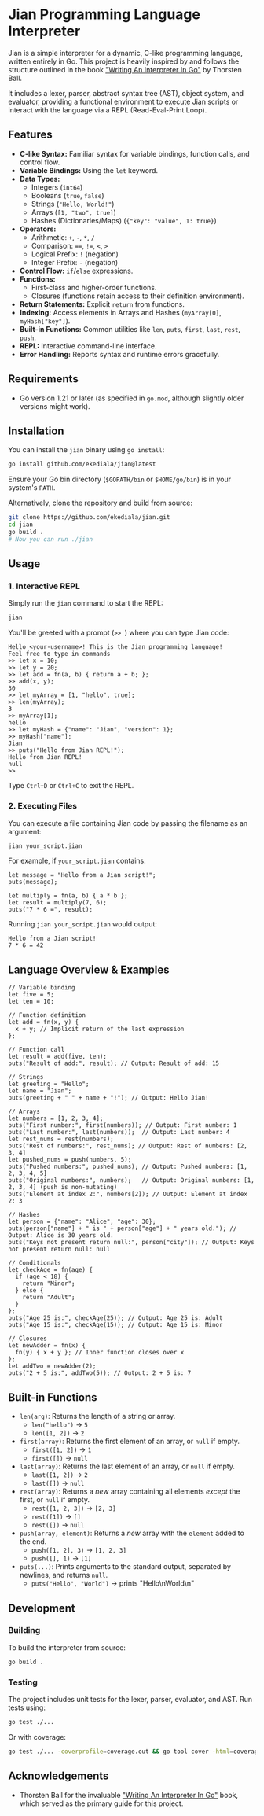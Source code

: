 # Jian Programming Language Interpreter

Jian is a simple interpreter for a dynamic, C-like programming language, written entirely in Go. This project is heavily inspired by and follows the structure outlined in the book ["Writing An Interpreter In Go"](https://interpreterbook.com/) by Thorsten Ball.

It includes a lexer, parser, abstract syntax tree (AST), object system, and evaluator, providing a functional environment to execute Jian scripts or interact with the language via a REPL (Read-Eval-Print Loop).

## Features

*   **C-like Syntax:** Familiar syntax for variable bindings, function calls, and control flow.
*   **Variable Bindings:** Using the `let` keyword.
*   **Data Types:**
    *   Integers (`int64`)
    *   Booleans (`true`, `false`)
    *   Strings (`"Hello, World!"`)
    *   Arrays (`[1, "two", true]`)
    *   Hashes (Dictionaries/Maps) (`{"key": "value", 1: true}`)
*   **Operators:**
    *   Arithmetic: `+`, `-`, `*`, `/`
    *   Comparison: `==`, `!=`, `<`, `>`
    *   Logical Prefix: `!` (negation)
    *   Integer Prefix: `-` (negation)
*   **Control Flow:** `if`/`else` expressions.
*   **Functions:**
    *   First-class and higher-order functions.
    *   Closures (functions retain access to their definition environment).
*   **Return Statements:** Explicit `return` from functions.
*   **Indexing:** Access elements in Arrays and Hashes (`myArray[0]`, `myHash["key"]`).
*   **Built-in Functions:** Common utilities like `len`, `puts`, `first`, `last`, `rest`, `push`.
*   **REPL:** Interactive command-line interface.
*   **Error Handling:** Reports syntax and runtime errors gracefully.

## Requirements

*   Go version 1.21 or later (as specified in `go.mod`, although slightly older versions might work).

## Installation

You can install the `jian` binary using `go install`:

```bash
go install github.com/ekediala/jian@latest
```

Ensure your Go bin directory (`$GOPATH/bin` or `$HOME/go/bin`) is in your system's `PATH`.

Alternatively, clone the repository and build from source:

```bash
git clone https://github.com/ekediala/jian.git
cd jian
go build .
# Now you can run ./jian
```

## Usage

### 1. Interactive REPL

Simply run the `jian` command to start the REPL:

```bash
jian
```

You'll be greeted with a prompt (`>> `) where you can type Jian code:

```
Hello <your-username>! This is the Jian programming language!
Feel free to type in commands
>> let x = 10;
>> let y = 20;
>> let add = fn(a, b) { return a + b; };
>> add(x, y);
30
>> let myArray = [1, "hello", true];
>> len(myArray);
3
>> myArray[1];
hello
>> let myHash = {"name": "Jian", "version": 1};
>> myHash["name"];
Jian
>> puts("Hello from Jian REPL!");
Hello from Jian REPL!
null
>>
```

Type `Ctrl+D` or `Ctrl+C` to exit the REPL.

### 2. Executing Files

You can execute a file containing Jian code by passing the filename as an argument:

```bash
jian your_script.jian
```

For example, if `your_script.jian` contains:

```jian
let message = "Hello from a Jian script!";
puts(message);

let multiply = fn(a, b) { a * b };
let result = multiply(7, 6);
puts("7 * 6 =", result);
```

Running `jian your_script.jian` would output:

```
Hello from a Jian script!
7 * 6 = 42
```

## Language Overview & Examples

```jian
// Variable binding
let five = 5;
let ten = 10;

// Function definition
let add = fn(x, y) {
  x + y; // Implicit return of the last expression
};

// Function call
let result = add(five, ten);
puts("Result of add:", result); // Output: Result of add: 15

// Strings
let greeting = "Hello";
let name = "Jian";
puts(greeting + " " + name + "!"); // Output: Hello Jian!

// Arrays
let numbers = [1, 2, 3, 4];
puts("First number:", first(numbers)); // Output: First number: 1
puts("Last number:", last(numbers));  // Output: Last number: 4
let rest_nums = rest(numbers);
puts("Rest of numbers:", rest_nums); // Output: Rest of numbers: [2, 3, 4]
let pushed_nums = push(numbers, 5);
puts("Pushed numbers:", pushed_nums); // Output: Pushed numbers: [1, 2, 3, 4, 5]
puts("Original numbers:", numbers);   // Output: Original numbers: [1, 2, 3, 4] (push is non-mutating)
puts("Element at index 2:", numbers[2]); // Output: Element at index 2: 3

// Hashes
let person = {"name": "Alice", "age": 30};
puts(person["name"] + " is " + person["age"] + " years old."); // Output: Alice is 30 years old.
puts("Keys not present return null:", person["city"]); // Output: Keys not present return null: null

// Conditionals
let checkAge = fn(age) {
  if (age < 18) {
    return "Minor";
  } else {
    return "Adult";
  }
};
puts("Age 25 is:", checkAge(25)); // Output: Age 25 is: Adult
puts("Age 15 is:", checkAge(15)); // Output: Age 15 is: Minor

// Closures
let newAdder = fn(x) {
  fn(y) { x + y }; // Inner function closes over x
};
let addTwo = newAdder(2);
puts("2 + 5 is:", addTwo(5)); // Output: 2 + 5 is: 7
```

## Built-in Functions

*   `len(arg)`: Returns the length of a string or array.
    *   `len("hello")` -> `5`
    *   `len([1, 2])` -> `2`
*   `first(array)`: Returns the first element of an array, or `null` if empty.
    *   `first([1, 2])` -> `1`
    *   `first([])` -> `null`
*   `last(array)`: Returns the last element of an array, or `null` if empty.
    *   `last([1, 2])` -> `2`
    *   `last([])` -> `null`
*   `rest(array)`: Returns a *new* array containing all elements *except* the first, or `null` if empty.
    *   `rest([1, 2, 3])` -> `[2, 3]`
    *   `rest([1])` -> `[]`
    *   `rest([])` -> `null`
*   `push(array, element)`: Returns a *new* array with the `element` added to the end.
    *   `push([1, 2], 3)` -> `[1, 2, 3]`
    *   `push([], 1)` -> `[1]`
*   `puts(...)`: Prints arguments to the standard output, separated by newlines, and returns `null`.
    *   `puts("Hello", "World")` -> prints "Hello\nWorld\n"

## Development

### Building

To build the interpreter from source:

```bash
go build .
```

### Testing

The project includes unit tests for the lexer, parser, evaluator, and AST. Run tests using:

```bash
go test ./...
```

Or with coverage:

```bash
go test ./... -coverprofile=coverage.out && go tool cover -html=coverage.out
```

## Acknowledgements

*   Thorsten Ball for the invaluable ["Writing An Interpreter In Go"](https://interpreterbook.com/) book, which served as the primary guide for this project.
